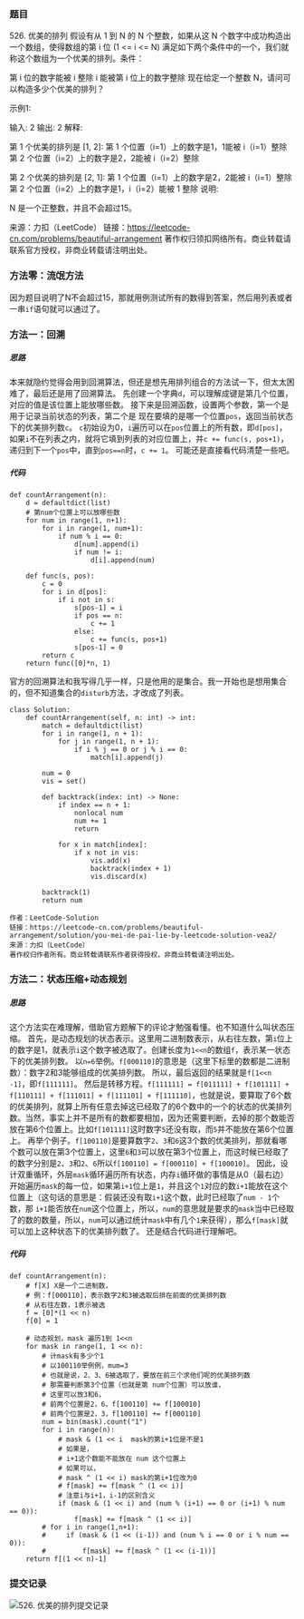 ### 题目
526\. 优美的排列
假设有从 1 到 N 的 N 个整数，如果从这 N 个数字中成功构造出一个数组，使得数组的第 i 位 (1 <= i <= N) 满足如下两个条件中的一个，我们就称这个数组为一个优美的排列。条件：

第 i 位的数字能被 i 整除
i 能被第 i 位上的数字整除
现在给定一个整数 N，请问可以构造多少个优美的排列？

示例1:

输入: 2
输出: 2
解释: 

第 1 个优美的排列是 [1, 2]:
  第 1 个位置（i=1）上的数字是1，1能被 i（i=1）整除
  第 2 个位置（i=2）上的数字是2，2能被 i（i=2）整除

第 2 个优美的排列是 [2, 1]:
  第 1 个位置（i=1）上的数字是2，2能被 i（i=1）整除
  第 2 个位置（i=2）上的数字是1，i（i=2）能被 1 整除
说明:

N 是一个正整数，并且不会超过15。

来源：力扣（LeetCode）
链接：https://leetcode-cn.com/problems/beautiful-arrangement
著作权归领扣网络所有。商业转载请联系官方授权，非商业转载请注明出处。

### 方法零：流氓方法
因为题目说明了N不会超过15，那就用例测试所有的数得到答案，然后用列表或者一串`if`语句就可以通过了。

### 方法一：回溯
##### 思路
本来就隐约觉得会用到回溯算法，但还是想先用排列组合的方法试一下，但太太困难了，最后还是用了回溯算法。
先创建一个字典`d`，可以理解成键是第几个位置，对应的值是该位置上能放哪些数。
接下来是回溯函数，设置两个参数，第一个是用于记录当前状态的列表，第二个是 现在要填的是哪一个位置`pos`，返回当前状态下的优美排列数`c`。
`c`初始设为0，`i`遍历可以在`pos`位置上的所有数，即`d[pos]`，如果`i`不在列表之内，就将它填到列表的对应位置上，并`c += func(s, pos+1)`，递归到下一个`pos`中，直到`pos==n`时，`c += 1`。
可能还是直接看代码清楚一些吧。
##### 代码
``` python3
def countArrangement(n):
    d = defaultdict(list)
    # 第num个位置上可以放哪些数
    for num in range(1, n+1):
        for i in range(1, num+1):
            if num % i == 0:
                d[num].append(i)
                if num != i:
                    d[i].append(num)

    def func(s, pos):
        c = 0
        for i in d[pos]:
            if i not in s:
                s[pos-1] = i
                if pos == n:
                    c += 1
                else:
                    c += func(s, pos+1)
                s[pos-1] = 0
        return c
    return func([0]*n, 1)
```
官方的回溯算法和我写得几乎一样，只是他用的是集合。我一开始也是想用集合的，但不知道集合的`disturb`方法，才改成了列表。
``` python3
class Solution:
    def countArrangement(self, n: int) -> int:
        match = defaultdict(list)
        for i in range(1, n + 1):
            for j in range(1, n + 1):
                if i % j == 0 or j % i == 0:
                    match[i].append(j)
        
        num = 0
        vis = set()

        def backtrack(index: int) -> None:
            if index == n + 1:
                nonlocal num
                num += 1
                return
            
            for x in match[index]:
                if x not in vis:
                    vis.add(x)
                    backtrack(index + 1)
                    vis.discard(x)
                   
        backtrack(1)
        return num

作者：LeetCode-Solution
链接：https://leetcode-cn.com/problems/beautiful-arrangement/solution/you-mei-de-pai-lie-by-leetcode-solution-vea2/
来源：力扣（LeetCode）
著作权归作者所有。商业转载请联系作者获得授权，非商业转载请注明出处。
```

### 方法二：状态压缩+动态规划
##### 思路
这个方法实在难理解，借助官方题解下的评论才勉强看懂。也不知道什么叫状态压缩。
首先，是动态规划的状态表示。这里用二进制数表示，从右往左数，第`i`位上的数字是1，就表示`i`这个数字被选取了。创建长度为`1<<n`的数组`f`，表示某一状态下的优美排列数。
以`n=6`举例。`f[000110]`的意思是（这里下标里的数都是二进制数）：数字2和3能够组成的优美排列数。
所以，最后返回的结果就是`f[1<<n -1]`，即`f[111111]`。
然后是转移方程。`f[111111] = f[011111] + f[101111] + f[110111] + f[111011] + f[111101] + f[111110]`，也就是说，要算取了6个数的优美排列，就算上所有任意去掉这已经取了的6个数中的一个的状态的优美排列数。当然，事实上并不是所有的数都要相加，因为还需要判断，去掉的那个数能否放在第6个位置上。比如`f[101111]`这时数字`5`还没有取，而`5`并不能放在第6个位置上。
再举个例子。`f[100110]`是要算数字`2`、`3`和`6`这3个数的优美排列，那就看哪个数可以放在第3个位置上，这里`6`和`3`可以放在第3个位置上，而这时候已经取了的数字分别是`2`、`3`和`2`、`6`所以`f[100110] = f[000110] + f[100010]`。
因此，设计双重循环，外层`mask`循环遍历所有状态，内存`i`循环做的事情是从0（最右边）开始遍历`mask`的每一位，如果第`i+1`位上是`1`，并且这个`1`对应的数`i+1`能放在这个位置上（这句话的意思是：假装还没有取`i+1`这个数，此时已经取了`num - 1`个数，那 `i+1`能否放在`num`这个位置上，所以，`num`的意思就是要求的`mask`当中已经取了的数的数量，所以，`num`可以通过统计`mask`中有几个`1`来获得），那么`f[mask]`就可以加上这种状态下的优美排列数了。
还是结合代码进行理解吧。
##### 代码
``` python3
def countArrangement(n):
    # f[X] X是一个二进制数，
    # 例：f[000110]，表示数字2和3被选取后排在前面的优美排列数
    # 从右往左数，1表示被选
    f = [0]*(1 << n)
    f[0] = 1

    # 动态规划，mask 遍历1到 1<<n
    for mask in range(1, 1 << n):
        # 计mask有多少个1
        # 以100110举例例，mum=3
        # 也就是说，2、3、6被选取了，要放在前三个求他们呢的优美排列数
        # 那需要判断第3个位置（也就是第 num个位置）可以放谁，
        # 这里可以放3和6，
        # 前两个位置是2，6，f[100110] += f[100010]
        # 前两个位置是2，3，f[100110] += f[000110]
        num = bin(mask).count("1")
        for i in range(n):
            # mask & (1 << i  mask的第i+1位是不是1
            # 如果是，
            # i+1这个数能不能放在 num 这个位置上
            # 如果可以，
            # mask ^ (1 << i) mask的第i+1位改为0
            # f[mask] += f[mask ^ (1 << i)]
            # 注意i与i+1，i-1的区别含义
            if (mask & (1 << i) and (num % (i+1) == 0 or (i+1) % num == 0)):
                f[mask] += f[mask ^ (1 << i)]
        # for i in range(1,n+1):
        #     if (mask & (1 << (i-1)) and (num % i == 0 or i % num == 0)):
        #         f[mask] += f[mask ^ (1 << (i-1))]
    return f[(1 << n)-1]
```


### 提交记录
![526. 优美的排列提交记录](https://z3.ax1x.com/2021/08/18/fI1buR.jpg)